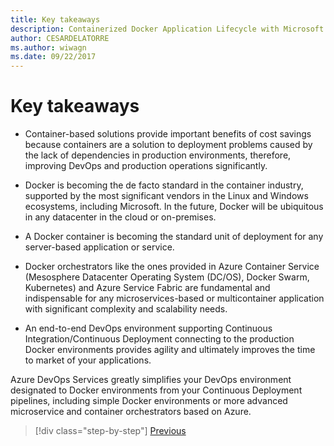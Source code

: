 ```yaml
---
title: Key takeaways
description: Containerized Docker Application Lifecycle with Microsoft Platform and Tools (e-book)_v1.1
author: CESARDELATORRE
ms.author: wiwagn
ms.date: 09/22/2017
---
```

# Key takeaways

-   Container-based solutions provide important benefits of cost savings because containers are a solution to deployment problems caused by the lack of dependencies in production environments, therefore, improving DevOps and production operations significantly.

-   Docker is becoming the de facto standard in the container industry, supported by the most significant vendors in the Linux and Windows ecosystems, including Microsoft. In the future, Docker will be ubiquitous in any datacenter in the cloud or on-premises.

-   A Docker container is becoming the standard unit of deployment for any server-based application or service.

-   Docker orchestrators like the ones provided in Azure Container Service (Mesosphere Datacenter Operating System (DC/OS), Docker Swarm, Kubernetes) and Azure Service Fabric are fundamental and indispensable for any microservices-based or multicontainer application with significant complexity and scalability needs.

-   An end-to-end DevOps environment supporting Continuous Integration/Continuous Deployment connecting to the production Docker environments provides agility and ultimately improves the time to market of your applications.

Azure DevOps Services greatly simplifies your DevOps environment designated to Docker environments from your Continuous Deployment pipelines, including simple Docker environments or more advanced microservice and container orchestrators based on Azure.

>[!div class="step-by-step"]
>[Previous](../run-manage-monitor-docker-environments/monitor-containerized-application-services.md)